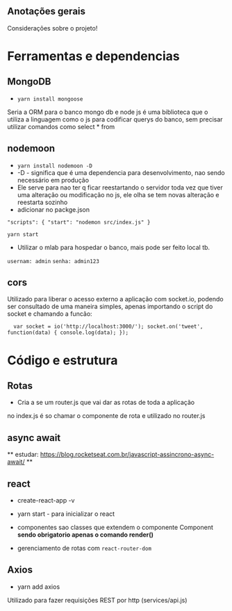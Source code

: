 ## Anotações gerais

Considerações sobre o projeto!

# Ferramentas e dependencias

## MongoDB

- ``yarn install mongoose`` 

Seria a ORM para o banco mongo db e node js
é uma biblioteca que o utiliza a linguagem como o js para codificar querys do banco, sem precisar utilizar comandos como select * from

## nodemoon

- ``yarn install nodemoon -D``
- -D - significa que é uma dependencia para desenvolvimento, nao sendo necessário em produção
- Ele serve para nao ter q ficar reestartando o servidor toda vez que tiver uma alteração ou modificação no js, ele olha se tem novas alteração e reestarta sozinho
- adicionar no packge.json

``"scripts": {
    "start": "nodemon src/index.js"
  }``

  ``yarn start``

- Utilizar o mlab para hospedar o banco, mais pode ser feito local tb.

``usernam: admin``
``senha: admin123``

## cors

Utilizado para liberar o acesso externo a aplicação com socket.io, podendo ser consultado de uma maneira simples, apenas importando o script do socket e chamando a funcão:

`  var socket = io('http://localhost:3000/');
        socket.on('tweet', function(data) {
            console.log(data);
        });`

# Código e estrutura

## Rotas

- Cria a se um router.js que vai dar as rotas de toda a aplicação

no index.js é so chamar o componente de rota e utilizado no router.js

## async await

** estudar: https://blog.rocketseat.com.br/javascript-assincrono-async-await/ **

## react

- create-react-app -v

- yarn start - para inicializar o react

- componentes sao classes que extendem o componente Component **sendo obrigatorio apenas o comando render()**

- gerenciamento de rotas com ``react-router-dom``

## Axios

- yarn add axios

Utilizado para fazer requisições REST por http (services/api.js)